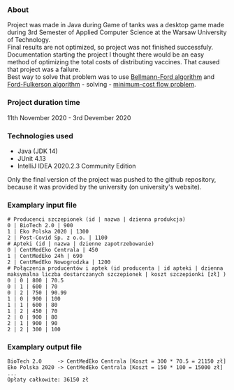 ### About

Project was made in Java during Game of tanks was a desktop game made during 3rd Semester of Applied Computer Science at the Warsaw University of Technology.
<br>
Final results are not optimized, so project was not finished successfuly.
<br>
Documentation starting the project I thought there would be an easy method of optimizing the total costs of distributing vaccines.
That caused that project was a failure.
<br>
Best way to solve that problem was to use 
<a href="https://en.wikipedia.org/wiki/Bellman%E2%80%93Ford_algorithm" target="_blank" title="Wikipedia">Bellmann-Ford algorithm</a> and <a href="https://en.wikipedia.org/wiki/Ford%E2%80%93Fulkerson_algorithm" target="_blank" title="Wikipedia">Ford-Fulkerson algorithm</a> - solving - <a href="https://en.wikipedia.org/wiki/Minimum-cost_flow_problem" target="_blank" title="Wikipedia">minimum-cost flow problem</a>. 

### Project duration time
11th November 2020 - 3rd Devember 2020

### Technologies used
* Java (JDK 14)
* JUnit 4.13
* IntelliJ IDEA 2020.2.3 Community Edition

Only the final version of the project was pushed to the github repository, because it was provided by the university (on university's website).

### Examplary input file
```
# Producenci szczepionek (id | nazwa | dzienna produkcja)
0 | BioTech 2.0 | 900
1 | Eko Polska 2020 | 1300
2 | Post-Covid Sp. z o.o. | 1100
# Apteki (id | nazwa | dzienne zapotrzebowanie)
0 | CentMedEko Centrala | 450
1 | CentMedEko 24h | 690
2 | CentMedEko Nowogrodzka | 1200
# Połączenia producentów i aptek (id producenta | id apteki | dzienna maksymalna liczba dostarczanych szczepionek | koszt szczepionki [zł] )
0 | 0 | 800 | 70.5
0 | 1 | 600 | 70
0 | 2 | 750 | 90.99
1 | 0 | 900 | 100
1 | 1 | 600 | 80
1 | 2 | 450 | 70
2 | 0 | 900 | 80
2 | 1 | 900 | 90
2 | 2 | 300 | 100
```

### Examplary output file

```
BioTech 2.0     -> CentMedEko Centrala [Koszt = 300 * 70.5 = 21150 zł]
Eko Polska 2020 -> CentMedEko Centrala [Koszt = 150 * 100 = 15000 zł]
...
Opłaty całkowite: 36150 zł
```
